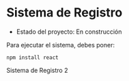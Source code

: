 <h1>Sistema de Registro</h1>


- Estado del proyecto: En construcción


Para ejecutar el sistema, debes poner:

```npm install react```


Sistema de Registro 2

















